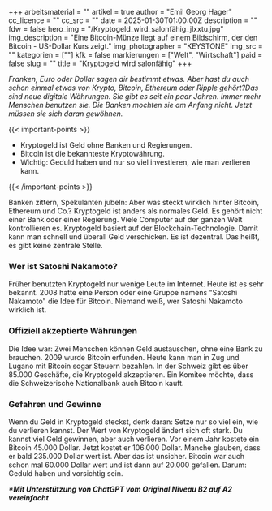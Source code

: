 +++
arbeitsmaterial = ""
artikel = true
author = "Emil Georg Hager"
cc_licence = ""
cc_src = ""
date = 2025-01-30T01:00:00Z
description = ""
fdw = false
hero_img = "/Kryptogeld_wird_salonfähig_jlxxtu.jpg"
img_description = "Eine Bitcoin-Münze liegt auf einem Bildschirm, der den Bitcoin - US-Dollar Kurs zeigt."
img_photographer = "KEYSTONE"
img_src = ""
kategorien = [""]
kfk = false
markierungen = ["Welt", "Wirtschaft"]
paid = false
slug = ""
title = "Kryptogeld wird salonfähig"
+++

_Franken, Euro oder Dollar sagen dir bestimmt etwas. Aber hast du auch schon einmal etwas von Krypto, Bitcoin, Ethereum oder Ripple gehört?Das sind neue digitale Währungen. Sie gibt es seit ein paar Jahren. Immer mehr Menschen benutzen sie. Die Banken mochten sie am Anfang nicht. Jetzt müssen sie sich daran gewöhnen._

{{< important-points >}}

<ul>

<li>Kryptogeld ist Geld ohne Banken und Regierungen.</li>

<li>Bitcoin ist die bekannteste Kryptowährung.</li>

<li>Wichtig: Geduld haben und nur so viel investieren, wie man verlieren kann.</li>

</ul>

{{< /important-points >}}

Banken zittern, Spekulanten jubeln: Aber was steckt wirklich hinter Bitcoin, Ethereum und Co.? Kryptogeld ist anders als normales Geld. Es gehört nicht einer Bank oder einer Regierung. Viele Computer auf der ganzen Welt kontrollieren es. Kryptogeld basiert auf der Blockchain-Technologie. Damit kann man schnell und überall Geld verschicken. Es ist dezentral. Das heißt, es gibt keine zentrale Stelle.

### Wer ist Satoshi Nakamoto?

Früher benutzten Kryptogeld nur wenige Leute im Internet. Heute ist es sehr bekannt. 2008 hatte eine Person oder eine Gruppe namens "Satoshi Nakamoto" die Idee für Bitcoin. Niemand weiß, wer Satoshi Nakamoto wirklich ist.

### Offiziell akzeptierte Währungen

Die Idee war: Zwei Menschen können Geld austauschen, ohne eine Bank zu brauchen. 2009 wurde Bitcoin erfunden. Heute kann man in Zug und Lugano mit Bitcoin sogar Steuern bezahlen. In der Schweiz gibt es über 85.000 Geschäfte, die Kryptogeld akzeptieren. Ein Komitee möchte, dass die Schweizerische Nationalbank auch Bitcoin kauft.

### Gefahren und Gewinne

Wenn du Geld in Kryptogeld steckst, denk daran: Setze nur so viel ein, wie du verlieren kannst. Der Wert von Kryptogeld ändert sich oft stark. Du kannst viel Geld gewinnen, aber auch verlieren. Vor einem Jahr kostete ein Bitcoin 45.000 Dollar. Jetzt kostet er 106.000 Dollar. Manche glauben, dass er bald 235.000 Dollar wert ist. Aber das ist unsicher. Bitcoin war auch schon mal 60.000 Dollar wert und ist dann auf 20.000 gefallen. Darum: Geduld haben und vorsichtig sein.

**_\*Mit Unterstützung von ChatGPT vom Original Niveau B2 auf A2 vereinfacht_**